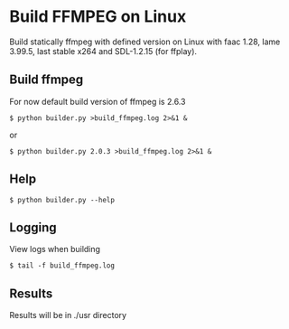 Build FFMPEG on Linux
=====================

Build statically ffmpeg with defined version on Linux with faac 1.28, lame 3.99.5, last stable x264 and SDL-1.2.15 (for ffplay).

Build ffmpeg
------------

For now default build version of ffmpeg is 2.6.3

    $ python builder.py >build_ffmpeg.log 2>&1 &

or

    $ python builder.py 2.0.3 >build_ffmpeg.log 2>&1 &

Help
----

    $ python builder.py --help

Logging
-------

View logs when building

    $ tail -f build_ffmpeg.log

Results
-------

Results will be in ./usr directory
